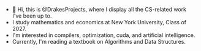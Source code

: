 - 👋 Hi, this is @DrakesProjects, where I display all the CS-related work I've been up to.
- I study mathematics and economics at New York University, Class of 2027.
- I'm interested in compilers, optimization, cuda, and artificial intelligence.
- Currently, I'm reading a textbook on Algorithms and Data Structures.
